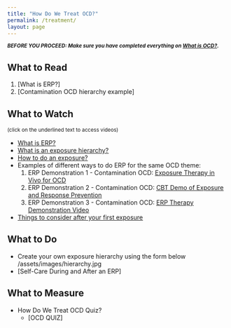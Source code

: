 ```yaml
---
title: "How Do We Treat OCD?"
permalink: /treatment/
layout: page
---
```

<sub>***BEFORE YOU PROCEED: Make sure you have completed everything on [What is OCD?](https://nader938.github.io/ocd).***</sub>

## What to Read
1. [What is ERP?]
2. [Contamination OCD hierarchy example]

## What to Watch
<sup>(click on the underlined text to access videos)</sup>
- <ins>[What is ERP?](https://drive.google.com/file/d/1VTmS21W-boVxaUyAoNr0EL7MXNmZJYYv/view?usp=sharing)</ins>
- <ins>[What is an exposure hierarchy?](https://drive.google.com/file/d/18gBz0wzQHCwIAsiW7B0Uck3qzrzwNiZm/view?usp=sharing)</ins>
- <ins>[How to do an exposure?](https://drive.google.com/file/d/1xpb8gNW_1hRmlGI9ZFzmejJctB3iuCnk/view?usp=sharing)</ins>
- Examples of different ways to do ERP for the same OCD theme:
  1. ERP Demonstration 1 - Contamination OCD: <ins>[Exposure Therapy in Vivo for OCD](https://youtu.be/yss0L517rpY)</ins>
  2. ERP Demonstration 2 - Contamination OCD: <ins>[CBT Demo of Exposure and Response Prevention](https://youtu.be/hAvkumT_Vzw)</ins>
  3. ERP Demonstration 3 - Contamination OCD: <ins>[ERP Therapy Demonstration Video](https://youtu.be/wvodgCQ5F-0)</ins>
- <ins>[Things to consider after your first exposure](https://drive.google.com/file/d/1RbeR43ieIbUx1Fid1KsHT6FIqyTBk2Ve/view?usp=sharing)</ins>

## What to Do
- Create your own exposure hierarchy using the form below
/assets/images/hierarchy.jpg
- [Self-Care During and After an ERP]

## What to Measure
- How Do We Treat OCD Quiz?
  - [OCD QUIZ]
